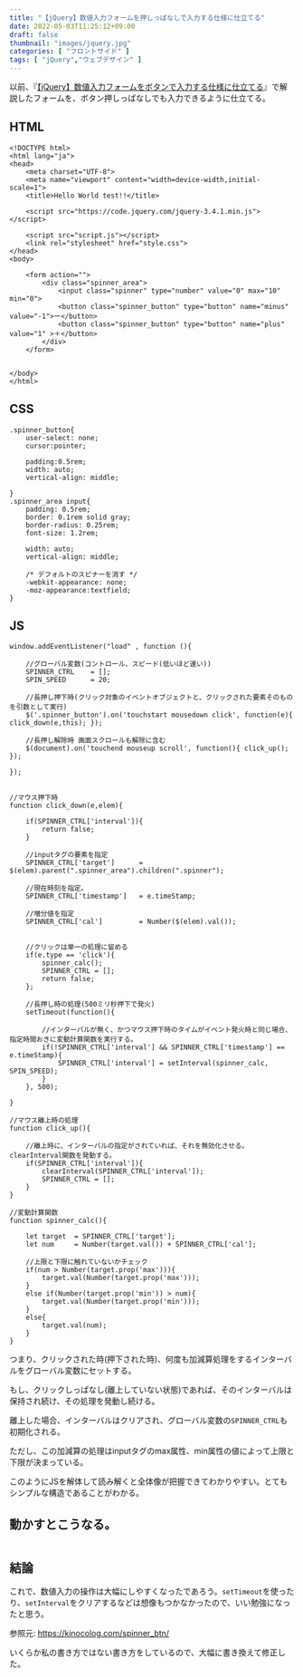 ```yaml
---
title: "【jQuery】数値入力フォームを押しっぱなしで入力する仕様に仕立てる"
date: 2022-05-03T11:25:12+09:00
draft: false
thumbnail: "images/jquery.jpg"
categories: [ "フロントサイド" ]
tags: [ "jQuery","ウェブデザイン" ]
---
```


以前、『[【jQuery】数値入力フォームをボタンで入力する仕様に仕立てる](/post/jquery-number-form/)』で解説したフォームを、ボタン押しっぱなしでも入力できるように仕立てる。

## HTML

    <!DOCTYPE html>
    <html lang="ja">
    <head>
    	<meta charset="UTF-8">
        <meta name="viewport" content="width=device-width,initial-scale=1">
    	<title>Hello World test!!</title>
    
        <script src="https://code.jquery.com/jquery-3.4.1.min.js"></script>
    
    	<script src="script.js"></script>
    	<link rel="stylesheet" href="style.css">
    </head>
    <body>
    
        <form action="">
            <div class="spinner_area">
                <input class="spinner" type="number" value="0" max="10" min="0">
                <button class="spinner_button" type="button" name="minus" value="-1">ー</button>
                <button class="spinner_button" type="button" name="plus"  value="1" >＋</button>
            </div>
        </form>
    
    
    </body>
    </html>
    


## CSS


    .spinner_button{
        user-select: none;
        cursor:pointer;
    
        padding:0.5rem;
        width: auto;
        vertical-align: middle;
    
    }
    .spinner_area input{
        padding: 0.5rem;
        border: 0.1rem solid gray;
        border-radius: 0.25rem;
        font-size: 1.2rem;
    
        width: auto;
        vertical-align: middle;
    
        /* デフォルトのスピナーを消す */
        -webkit-appearance: none;
        -moz-appearance:textfield;
    }


## JS


    window.addEventListener("load" , function (){
    
        //グローバル変数(コントロール、スピード(低いほど速い))
        SPINNER_CTRL    = [];
        SPIN_SPEED      = 20;
    
        //長押し押下時(クリック対象のイベントオブジェクトと、クリックされた要素そのものを引数として実行)
        $('.spinner_button').on('touchstart mousedown click', function(e){ click_down(e,this); }); 
        
        //長押し解除時 画面スクロールも解除に含む
        $(document).on('touchend mouseup scroll', function(){ click_up(); }); 
    
    });
    
    
    //マウス押下時
    function click_down(e,elem){
    
        if(SPINNER_CTRL['interval']){
            return false;
        }
    
        //inputタグの要素を指定
        SPINNER_CTRL['target']      = $(elem).parent(".spinner_area").children(".spinner");
    
        //現在時刻を指定。
        SPINNER_CTRL['timestamp']   = e.timeStamp;
    
        //増分値を指定
        SPINNER_CTRL['cal']         = Number($(elem).val());
    
    
        //クリックは単一の処理に留める
        if(e.type == 'click'){
            spinner_calc();
            SPINNER_CTRL = []; 
            return false;
        };
    
        //長押し時の処理(500ミリ秒押下で発火)
        setTimeout(function(){
    
            //インターバルが無く、かつマウス押下時のタイムがイベント発火時と同じ場合、指定時間おきに変動計算関数を実行する。
            if(!SPINNER_CTRL['interval'] && SPINNER_CTRL['timestamp'] == e.timeStamp){
                SPINNER_CTRL['interval'] = setInterval(spinner_calc, SPIN_SPEED);
            }
        }, 500);
    
    }
    
    //マウス離上時の処理
    function click_up(){
        
        //離上時に、インターバルの指定がされていれば、それを無効化させる。clearInterval関数を発動する。
        if(SPINNER_CTRL['interval']){
            clearInterval(SPINNER_CTRL['interval']);
            SPINNER_CTRL = []; 
        }
    }
    
    //変動計算関数
    function spinner_calc(){
    
        let target  = SPINNER_CTRL['target'];
        let num     = Number(target.val()) + SPINNER_CTRL['cal'];
        
        //上限と下限に触れていないかチェック
        if(num > Number(target.prop('max'))){
            target.val(Number(target.prop('max')));
        }
        else if(Number(target.prop('min')) > num){
            target.val(Number(target.prop('min')));
        }
        else{
            target.val(num);
        }
    }
    

つまり、クリックされた時(押下された時)、何度も加減算処理をするインターバルをグローバル変数にセットする。

もし、クリックしっぱなし(離上していない状態)であれば、そのインターバルは保持され続け、その処理を発動し続ける。

離上した場合、インターバルはクリアされ、グローバル変数の`SPINNER_CTRL`も初期化される。

ただし、この加減算の処理はinputタグのmax属性、min属性の値によって上限と下限が決まっている。

このようにJSを解体して読み解くと全体像が把握できてわかりやすい。とてもシンプルな構造であることがわかる。


## 動かすとこうなる。

<div class="img-center"><img src="/images/Screenshot from 2022-05-03 16-44-24.png" alt=""></div>

## 結論

これで、数値入力の操作は大幅にしやすくなったであろう。`setTimeout`を使ったり、`setInterval`をクリアするなどは想像もつかなかったので、いい勉強になったと思う。

参照元: https://kinocolog.com/spinner_btn/

いくらか私の書き方ではない書き方をしているので、大幅に書き換えて修正した。


